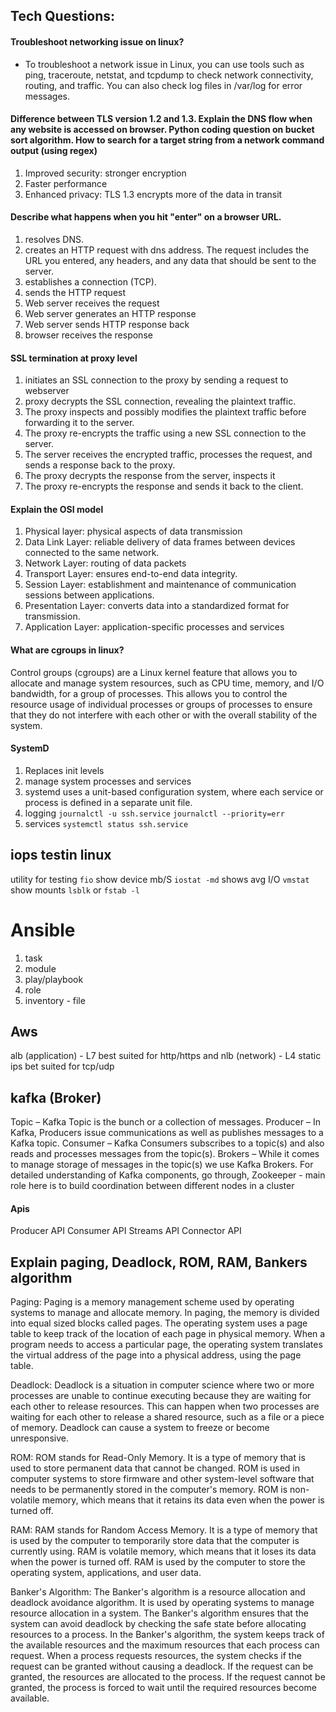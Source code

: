 ## Tech Questions:






































#### Troubleshoot networking issue on linux?
- To troubleshoot a network issue in Linux, you can use tools such as ping, traceroute, netstat, and tcpdump to check network connectivity, routing, and traffic. You can also check log files in /var/log for error messages.


#### Difference between TLS version 1.2 and 1.3. Explain the DNS flow when any website is accessed on browser. Python coding question on bucket sort algorithm. How to search for a target string from a network command output (using regex)
1. Improved security: stronger encryption 
2. Faster performance 
3. Enhanced privacy: TLS 1.3 encrypts more of the data in transit

#### Describe what happens when you hit "enter" on a browser URL.
1. resolves DNS.
2. creates an HTTP request with dns address. The request includes the URL you entered, any headers, and any data that should be sent to the server.
3. establishes a connection (TCP).
4. sends the HTTP request
5. Web server receives the request 
6. Web server generates an HTTP response
7. Web server sends HTTP response back
8. browser receives the response

#### SSL termination at proxy level
1. initiates an SSL connection to the proxy by sending a request to webserver
2. proxy decrypts the SSL connection, revealing the plaintext traffic.
3. The proxy inspects and possibly modifies the plaintext traffic before forwarding it to the server.
4. The proxy re-encrypts the traffic using a new SSL connection to the server.
5. The server receives the encrypted traffic, processes the request, and sends a response back to the proxy.
6. The proxy decrypts the response from the server, inspects it
7. The proxy re-encrypts the response and sends it back to the client.

#### Explain the OSI model
1. Physical layer: physical aspects of data transmission
2. Data Link Layer: reliable delivery of data frames between devices connected to the same network.
3. Network Layer: routing of data packets
4. Transport Layer: ensures end-to-end data integrity.
5. Session Layer: establishment and maintenance of communication sessions between applications.
6. Presentation Layer: converts data into a standardized format for transmission.
7. Application Layer: application-specific processes and services

#### What are cgroups in linux?
Control groups (cgroups) are a Linux kernel feature that allows you to allocate and manage system resources, such as CPU time, memory, and I/O bandwidth, for a group of processes. This allows you to control the resource usage of individual processes or groups of processes to ensure that they do not interfere with each other or with the overall stability of the system.

#### SystemD
1. Replaces init levels
2. manage system processes and services
3. systemd uses a unit-based configuration system, where each service or process is defined in a separate unit file.
4. logging 
`journalctl -u ssh.service`
`journalctl --priority=err`
5. services `systemctl status ssh.service`

## iops testin linux
utility for testing `fio` 
show device mb/S `iostat -md` 
shows avg I/O `vmstat`
show mounts `lsblk` or `fstab -l`

# Ansible
1. task
2. module
3. play/playbook
4. role
5. inventory - file

## Aws
alb (application) - L7
    best suited for http/https and
nlb (network) - L4 static ips
    bet suited for tcp/udp

## kafka (Broker)
Topic – Kafka Topic is the bunch or a collection of messages.
Producer – In Kafka, Producers issue communications as well as publishes messages to a Kafka topic.
Consumer – Kafka Consumers subscribes to a topic(s) and also reads and processes messages from the topic(s).
Brokers – While it comes to manage storage of messages in the topic(s) we use Kafka Brokers. For detailed understanding of Kafka components, go through,
Zookeeper - main role here is to build coordination between different nodes in a cluster
#### Apis
Producer API
Consumer API
Streams API
Connector API

## Explain paging, Deadlock, ROM, RAM, Bankers algorithm

Paging:
Paging is a memory management scheme used by operating systems to manage and allocate memory. In paging, the memory is divided into equal sized blocks called pages. The operating system uses a page table to keep track of the location of each page in physical memory. When a program needs to access a particular page, the operating system translates the virtual address of the page into a physical address, using the page table.

Deadlock:
Deadlock is a situation in computer science where two or more processes are unable to continue executing because they are waiting for each other to release resources. This can happen when two processes are waiting for each other to release a shared resource, such as a file or a piece of memory. Deadlock can cause a system to freeze or become unresponsive.

ROM:
ROM stands for Read-Only Memory. It is a type of memory that is used to store permanent data that cannot be changed. ROM is used in computer systems to store firmware and other system-level software that needs to be permanently stored in the computer's memory. ROM is non-volatile memory, which means that it retains its data even when the power is turned off.

RAM:
RAM stands for Random Access Memory. It is a type of memory that is used by the computer to temporarily store data that the computer is currently using. RAM is volatile memory, which means that it loses its data when the power is turned off. RAM is used by the computer to store the operating system, applications, and user data.

Banker's Algorithm:
The Banker's algorithm is a resource allocation and deadlock avoidance algorithm. It is used by operating systems to manage resource allocation in a system. The Banker's algorithm ensures that the system can avoid deadlock by checking the safe state before allocating resources to a process. In the Banker's algorithm, the system keeps track of the available resources and the maximum resources that each process can request. When a process requests resources, the system checks if the request can be granted without causing a deadlock. If the request can be granted, the resources are allocated to the process. If the request cannot be granted, the process is forced to wait until the required resources become available.